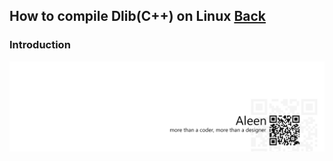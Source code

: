 ## How to compile Dlib(C++) on Linux [Back](./qa.md)

### Introduction

<a href="http://aleen42.github.io/" target="_blank" ><img src="./../pic/tail.gif"></a>

